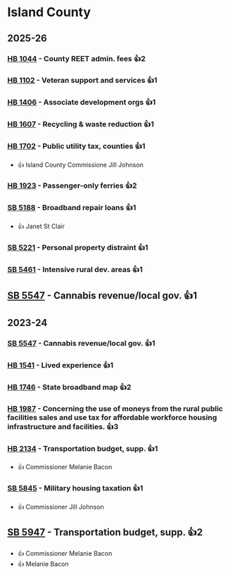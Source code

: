 # Island County
## 2025-26

### [HB 1044](/bill/2025-26/hb/1044/) - County REET admin. fees 👍2  

### [HB 1102](/bill/2025-26/hb/1102/) - Veteran support and services 👍1  

### [HB 1406](/bill/2025-26/hb/1406/) - Associate development orgs 👍1  

### [HB 1607](/bill/2025-26/hb/1607/) - Recycling & waste reduction 👍1  

### [HB 1702](/bill/2025-26/hb/1702/) - Public utility tax, counties 👍1  
* 👍 Island County Commissione Jill Johnson

### [HB 1923](/bill/2025-26/hb/1923/) - Passenger-only ferries 👍2  

### [SB 5188](/bill/2025-26/sb/5188/) - Broadband repair loans 👍1  
* 👍 Janet St Clair

### [SB 5221](/bill/2025-26/sb/5221/) - Personal property distraint 👍1  

### [SB 5461](/bill/2025-26/sb/5461/) - Intensive rural dev. areas 👍1  

## [SB 5547](/bill/2025-26/sb/5547/) - Cannabis revenue/local gov. 👍1  

## 2023-24

### [SB 5547](/bill/2023-24/sb/5547/) - Cannabis revenue/local gov. 👍1  

### [HB 1541](/bill/2023-24/hb/1541/) - Lived experience 👍1  

### [HB 1746](/bill/2023-24/hb/1746/) - State broadband map 👍2  

### [HB 1987](/bill/2023-24/hb/1987/) - Concerning the use of moneys from the rural public facilities sales and use tax for affordable workforce housing infrastructure and facilities. 👍3  

### [HB 2134](/bill/2023-24/hb/2134/) - Transportation budget, supp. 👍1  
* 👍 Commissioner Melanie Bacon

### [SB 5845](/bill/2023-24/sb/5845/) - Military housing taxation 👍1  
* 👍 Commissioner Jill Johnson

## [SB 5947](/bill/2023-24/sb/5947/) - Transportation budget, supp. 👍2  
* 👍 Commissioner Melanie Bacon
* 👍 Melanie Bacon
